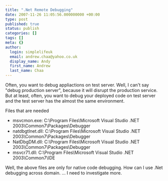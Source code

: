 ```yaml
---
title: ".Net Remote Debugging"
date: 2007-11-26 11:05:56.000000000 +00:00
type: post
published: true
status: publish
categories: []
tags: []
meta: {}
author:
  login: simplelifeuk
  email: andrew.chaa@yahoo.co.uk
  display_name: Andy
  first_name: Andrew
  last_name: Chaa
---
```

<p>Often, you want to debug appliactions on test server. Well, I can't say "debug production server", because it will disrupt the production service. But at least, often, you want to debug your deployed code on test server and the test server has the almost the same environment.</p>
<p>Files that are needed</p>
<ul>
<li>msvcmon.exe: C:\Program Files\Microsoft Visual Studio .NET 2003\Common7\Packages\Debugger</li>
<li>natdbgtlnet.dll: C:\Program Files\Microsoft Visual Studio .NET 2003\Common7\Packages\Debugger</li>
<li>NatDbgDM.dll: C:\Program Files\Microsoft Visual Studio .NET 2003\Common7\Packages\Debugger</li>
<li>msvcr71.dll: C:\Program Files\Microsoft Visual Studio .NET 2003\Common7\IDE</li>
</ul>
<p>Well, the above files are only for native code debugging. How can I use .Net debugging across domain. ... I need to investigate more.</p>
